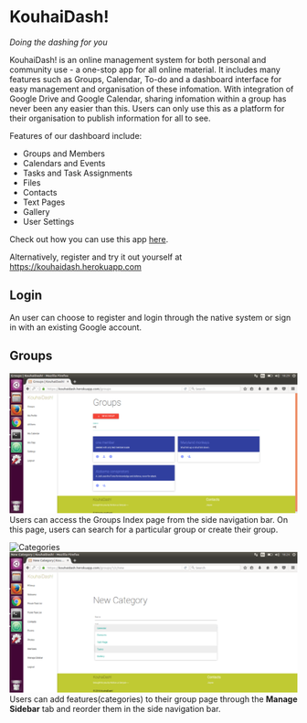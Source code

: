 # KouhaiDash!
_Doing the dashing for you_

KouhaiDash! is an online management system for both personal and community use - a one-stop app for all online material. It includes many features such as Groups, Calendar, To-do and a dashboard interface for easy management and organisation of these infomation. With integration of Google Drive and Google Calendar, sharing infomation within a group has never been any easier than this. Users can only use this as a platform for their organisation to publish information for all to see.

Features of our dashboard include:
* Groups and Members
* Calendars and Events
* Tasks and Task Assignments
* Files
* Contacts
* Text Pages
* Gallery
* User Settings

Check out how you can use this app [here](https://kouhaidash.herokuapp.com/g/egroup).

Alternatively, register and try it out yourself at https://kouhaidash.herokuapp.com

## Login
An user can choose to register and login through the native system or sign in with an existing Google account.

## Groups
![Groups index page](/README/group-index.png)
Users can access the Groups Index page from the side navigation bar. On this page, users can search for a particular group or create their group.

![Categories](/README/manage-category.png)
![Adding Category](/README/adding-new-category.png)
Users can add features(categories) to their group page through the __Manage Sidebar__ tab and reorder them in the side navigation bar.
